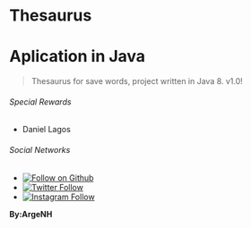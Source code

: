 # Thesaurus

# Aplication in Java

>Thesaurus for save words, project written in Java 8. v1.0!

###### Special Rewards 
- Daniel Lagos

###### Social Networks

- [![Follow on Github](https://img.shields.io/github/followers/argenh.svg?style=social&label=Follow)](https://github.com/ArgeNH)
- [![Twitter Follow](https://img.shields.io/twitter/follow/NinoArge.svg?style=social)](https://twitter.com/NinoArge) 
- [![Instagram Follow](https://img.shields.io/static/v1?label=Follow&message=Instagram&color=blue&logo=instagram)](https://www.instagram.com/arge_nino/) 

**By:ArgeNH**